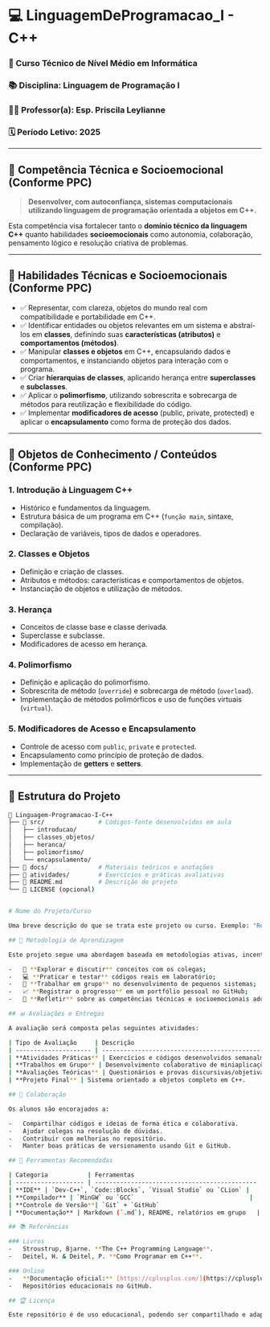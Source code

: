 # 💻 LinguagemDeProgramacao_I - C++
### 🎯 Curso Técnico de Nível Médio em Informática
### 📚 Disciplina: Linguagem de Programação I  
### 👩‍🏫 Professor(a): Esp. Priscila Leylianne
### 🗓️ Período Letivo: 2025

---

## 🧠 Competência Técnica e Socioemocional (Conforme PPC)

> **Desenvolver, com autoconfiança, sistemas computacionais utilizando linguagem de programação orientada a objetos em C++.**

Esta competência visa fortalecer tanto o **domínio técnico da linguagem C++** quanto habilidades **socioemocionais** como autonomia, colaboração, pensamento lógico e resolução criativa de problemas.

---

## 🔧 Habilidades Técnicas e Socioemocionais (Conforme PPC)

- ✅ Representar, com clareza, objetos do mundo real com compatibilidade e portabilidade em C++.  
- ✅ Identificar entidades ou objetos relevantes em um sistema e abstraí-los em **classes**, definindo suas **características (atributos)** e **comportamentos (métodos)**.  
- ✅ Manipular **classes e objetos** em C++, encapsulando dados e comportamentos, e instanciando objetos para interação com o programa.  
- ✅ Criar **hierarquias de classes**, aplicando herança entre **superclasses** e **subclasses**.  
- ✅ Aplicar o **polimorfismo**, utilizando sobrescrita e sobrecarga de métodos para reutilização e flexibilidade do código.  
- ✅ Implementar **modificadores de acesso** (public, private, protected) e aplicar o **encapsulamento** como forma de proteção dos dados.  

---

## 📘 Objetos de Conhecimento / Conteúdos (Conforme PPC)

### **1. Introdução à Linguagem C++**
- Histórico e fundamentos da linguagem.  
- Estrutura básica de um programa em C++ (`função main`, sintaxe, compilação).  
- Declaração de variáveis, tipos de dados e operadores.  

### **2. Classes e Objetos**
- Definição e criação de classes.  
- Atributos e métodos: características e comportamentos de objetos.  
- Instanciação de objetos e utilização de métodos.  

### **3. Herança**
- Conceitos de classe base e classe derivada.  
- Superclasse e subclasse.  
- Modificadores de acesso em herança.  

### **4. Polimorfismo**
- Definição e aplicação do polimorfismo.  
- Sobrescrita de método (`override`) e sobrecarga de método (`overload`).  
- Implementação de métodos polimórficos e uso de funções virtuais (`virtual`).  

### **5. Modificadores de Acesso e Encapsulamento**
- Controle de acesso com `public`, `private` e `protected`.  
- Encapsulamento como princípio de proteção de dados.  
- Implementação de **getters** e **setters**.  

---

## 🧩 Estrutura do Projeto

```bash
📁 Linguagem-Programacao-I-C++
├── 📂 src/               # Códigos-fonte desenvolvidos em aula
│   ├── introducao/
│   ├── classes_objetos/
│   ├── heranca/
│   ├── polimorfismo/
│   └── encapsulamento/
├── 📂 docs/              # Materiais teóricos e anotações
├── 📂 atividades/        # Exercícios e práticas avaliativas
├── 📄 README.md          # Descrição do projeto
└── 📄 LICENSE (opcional)


# Nome do Projeto/Curso

Uma breve descrição do que se trata este projeto ou curso. Exemplo: "Repositório dedicado à disciplina de Programação Orientada a Objetos em C++, contendo materiais de aula, exercícios e projetos."

## 🧭 Metodologia de Aprendizagem

Este projeto segue uma abordagem baseada em metodologias ativas, incentivando o aluno a:

-   💬 **Explorar e discutir** conceitos com os colegas;
-   💻 **Praticar e testar** códigos reais em laboratório;
-   🤝 **Trabalhar em grupo** no desenvolvimento de pequenos sistemas;
-   📈 **Registrar o progresso** em um portfólio pessoal no GitHub;
-   🌱 **Refletir** sobre as competências técnicas e socioemocionais adquiridas.

## 📊 Avaliações e Entregas

A avaliação será composta pelas seguintes atividades:

| Tipo de Avaliação     | Descrição                                         | Peso  |
| --------------------- | ------------------------------------------------- | ----- |
| **Atividades Práticas** | Exercícios e códigos desenvolvidos semanalmente.    | 30%   |
| **Trabalhos em Grupo** | Desenvolvimento colaborativo de miniaplicações.     | 30%   |
| **Avaliações Teóricas** | Questionários e provas discursivas/objetivas.     | 20%   |
| **Projeto Final** | Sistema orientado a objetos completo em C++.        | 20%   |

## 🤝 Colaboração

Os alunos são encorajados a:

-   Compartilhar códigos e ideias de forma ética e colaborativa.
-   Ajudar colegas na resolução de dúvidas.
-   Contribuir com melhorias no repositório.
-   Manter boas práticas de versionamento usando Git e GitHub.

## 🧰 Ferramentas Recomendadas

| Categoria           | Ferramentas                                   |
| ------------------- | --------------------------------------------- |
| **IDE** | `Dev-C++`, `Code::Blocks`, `Visual Studio` ou `CLion` |
| **Compilador** | `MinGW` ou `GCC`                                |
| **Controle de Versão**| `Git` + `GitHub`                                |
| **Documentação** | Markdown (`.md`), README, relatórios em grupo   |

## 📚 Referências

### Livros
-   Stroustrup, Bjarne. **The C++ Programming Language**.
-   Deitel, H. & Deitel, P. **Como Programar em C++**.

### Online
-   **Documentação oficial:** [https://cplusplus.com/](https://cplusplus.com/)
-   Repositórios educacionais no GitHub.

## 🏆 Licença

Este repositório é de uso educacional, podendo ser compartilhado e adaptado com a devida citação do autor e da instituição de ensino.
